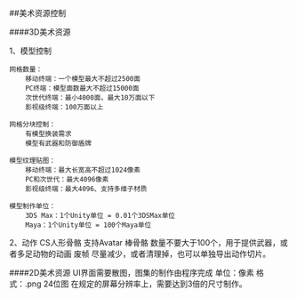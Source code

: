 ##美术资源控制

####3D美术资源

1、模型控制

    网格数量：
        移动终端：一个模型最大不超过2500面
        PC终端：模型面数最大不超过15000面
        次世代终端：最小4000面，最大10万面以下
        影视级终端：100万面以上

    网格分块控制：
        有模型换装需求
        模型有武器和防御盾牌

    模型纹理贴图：
        移动终端：最大长宽高不超过1024像素
        PC和次世代：最大4096像素
        影视级终端：最大4096、支持多维子材质

    模型制作单位：
        3DS Max：1个Unity单位 = 0.01个3DSMax单位
        Maya：1个Unity单位 = 100个Maya单位

2、动作
    CS人形骨骼
        支持Avatar
    棒骨骼
        数量不要大于100个，用于提供武器，或者多足动物的动画
    废帧
        尽量减少，或者清理掉，也可以单独导出动作切片。


####2D美术资源
    UI界面需要散图，图集的制作由程序完成
    单位：像素
    格式：.png 24位图
    在规定的屏幕分辨率上，需要达到3倍的尺寸制作。